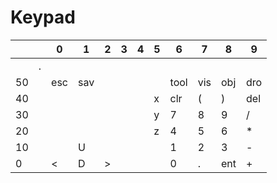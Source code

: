 # Keypad


|    | |  0  |  1  |  2  |  3  |  4  |  5  |  6  |  7  |  8  |  9  |
|----|-|-----|-----|-----|-----|-----|-----|-----|-----|-----|-----|
|    |.|     |     |     |     |     |     |     |     |     |     |
| 50 | | esc | sav |     |     |     |     | tool| vis | obj | dro |
| 40 | |     |     |     |     |     |  x  | clr |  (  |  )  | del |
| 30 | |     |     |     |     |     |  y  |  7  |  8  |  9  |  /  |
| 20 | |     |     |     |     |     |  z  |  4  |  5  |  6  |  *  |
| 10 | |     |  U  |     |     |     |     |  1  |  2  |  3  |  -  |
|  0 | |  <  |  D  |  >  |     |     |     |  0  |  .  | ent |  +  |


